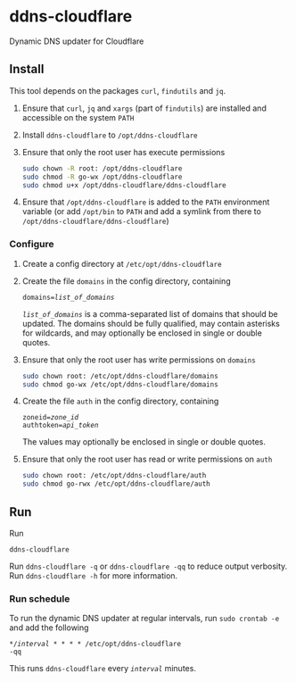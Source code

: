 # ddns-cloudflare

Dynamic DNS updater for Cloudflare

## Install

This tool depends on the packages `curl`, `findutils` and `jq`.

1. Ensure that `curl`, `jq` and `xargs` (part of `findutils`) are installed and accessible on the system `PATH`

2. Install `ddns-cloudflare` to `/opt/ddns-cloudflare`

3. Ensure that only the root user has execute permissions

	```bash
	sudo chown -R root: /opt/ddns-cloudflare
	sudo chmod -R go-wx /opt/ddns-cloudflare
	sudo chmod u+x /opt/ddns-cloudflare/ddns-cloudflare
	```

4. Ensure that `/opt/ddns-cloudflare` is added to the `PATH` environment variable (or add `/opt/bin` to `PATH` and add a symlink from there to `/opt/ddns-cloudflare/ddns-cloudflare`)

### Configure

1. Create a config directory at `/etc/opt/ddns-cloudflare`

2. Create the file `domains` in the config directory, containing
	<code><pre>domains=<var>list_of_domains</var></pre></code>

	<code><var>list_of_domains</var></code> is a comma-separated list of domains that should be updated. The domains should be fully qualified, may contain asterisks for wildcards, and may optionally be enclosed in single or double quotes.

3. Ensure that only the root user has write permissions on `domains`

	```bash
	sudo chown root: /etc/opt/ddns-cloudflare/domains
	sudo chmod go-wx /etc/opt/ddns-cloudflare/domains
	```

4. Create the file `auth` in the config directory, containing
	<code><pre>zoneid=<var>zone_id</var>
	authtoken=<var>api_token</var></pre></code>

	The values may optionally be enclosed in single or double quotes.

5. Ensure that only the root user has read or write permissions on `auth`

	```bash
	sudo chown root: /etc/opt/ddns-cloudflare/auth
	sudo chmod go-rwx /etc/opt/ddns-cloudflare/auth
	```

## Run

Run

```
ddns-cloudflare
```

Run `ddns-cloudflare -q` or `ddns-cloudflare -qq` to reduce output verbosity. Run `ddns-cloudflare -h` for more information.

### Run schedule

To run the dynamic DNS updater at regular intervals, run `sudo crontab -e` and add the following
<code><pre>*/<var>interval</var> * * * * /etc/opt/ddns-cloudflare -qq</pre></code>

This runs `ddns-cloudflare` every <code><var>interval</var></code> minutes.
